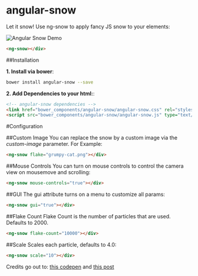# angular-snow
Let it snow! Use ng-snow to apply fancy JS snow to your elements:

![Angular Snow Demo](angular-snow-demo.gif)

```html
<ng-snow></div>
```

##Installation

**1. Install via bower**:

```sh
bower install angular-snow --save
```

**2. Add Dependencies to your html:**:

```html
<!-- angular-snow dependencies -->
<link href="bower_components/angular-snow/angular-snow.css" rel="stylesheet" type="text/css"/>
<script src="bower_components/angular-snow/angular-snow.js" type="text/javascript"></script>
```

#Configuration

##Custom Image
You can replace the snow by a custom image via the *custom-image* parameter. For Example:
 
```html
<ng-snow flake="grumpy-cat.png"></div>
```

##Mouse Controls
You can turn on mouse controls to control the camera view on mousemove and scrolling:
```html
<ng-snow mouse-controls="true"></div>
```
##GUI
The gui attribute turns on a menu to customize all params:
```html
<ng-snow gui="true"></div>
```
##Flake Count
Flake Count is the number of particles that are used. Defaults to 2000.
```html
<ng-snow flake-count="10000"></div>
```
##Scale
Scales each particle, defaults to 4.0:
```html
<ng-snow scale="10"></div>
```

Credits go out to: [this codepen](http://codepen.io/NickyCDK/pen/AIonk) and [this post](http://soledadpenades.com/articles/three-js-tutorials/rendering-snow-with-shaders/)